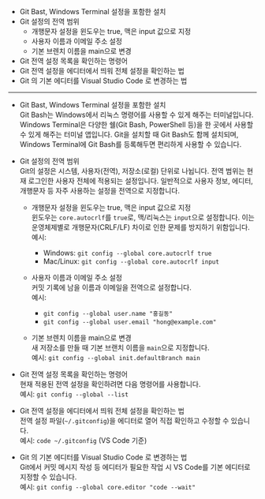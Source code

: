 - Git Bast, Windows Terminal 설정을 포함한 설치
- Git 설정의 전역 범위
   - 개행문자 설정을 윈도우는 true, 맥은 input 값으로 지정
   - 사용자 이름과 이메일 주소 설정
   - 기본 브렌치 이름을 main으로 변경
- Git 전역 설정 목록을 확인하는 명령어
- Git 전역 설정을 에디터에서 띄워 전체 설정을 확인하는 법
- Git 의 기본 에디터를 Visual Studio Code 로 변경하는 법

---

- Git Bast, Windows Terminal 설정을 포함한 설치  
  Git Bash는 Windows에서 리눅스 명령어를 사용할 수 있게 해주는 터미널입니다. Windows Terminal은 다양한 쉘(Git Bash, PowerShell 등)을 한 곳에서 사용할 수 있게 해주는 터미널 앱입니다. Git을 설치할 때 Git Bash도 함께 설치되며, Windows Terminal에 Git Bash를 등록해두면 편리하게 사용할 수 있습니다.

- Git 설정의 전역 범위  
  Git의 설정은 시스템, 사용자(전역), 저장소(로컬) 단위로 나뉩니다. 전역 범위는 현재 로그인한 사용자 전체에 적용되는 설정입니다. 일반적으로 사용자 정보, 에디터, 개행문자 등 자주 사용하는 설정을 전역으로 지정합니다.

   - 개행문자 설정을 윈도우는 true, 맥은 input 값으로 지정  
     윈도우는 `core.autocrlf`를 `true`로, 맥/리눅스는 `input`으로 설정합니다. 이는 운영체제별로 개행문자(CRLF/LF) 차이로 인한 문제를 방지하기 위함입니다.  
     예시:  
       - Windows: `git config --global core.autocrlf true`  
       - Mac/Linux: `git config --global core.autocrlf input`

   - 사용자 이름과 이메일 주소 설정  
     커밋 기록에 남을 이름과 이메일을 전역으로 설정합니다.  
     예시:  
       - `git config --global user.name "홍길동"`  
       - `git config --global user.email "hong@example.com"`

   - 기본 브렌치 이름을 main으로 변경  
     새 저장소를 만들 때 기본 브랜치 이름을 `main`으로 지정합니다.  
     예시: `git config --global init.defaultBranch main`

- Git 전역 설정 목록을 확인하는 명령어  
  현재 적용된 전역 설정을 확인하려면 다음 명령어를 사용합니다.  
  예시: `git config --global --list`

- Git 전역 설정을 에디터에서 띄워 전체 설정을 확인하는 법  
  전역 설정 파일(`~/.gitconfig`)을 에디터로 열어 직접 확인하고 수정할 수 있습니다.  
  예시: `code ~/.gitconfig` (VS Code 기준)

- Git 의 기본 에디터를 Visual Studio Code 로 변경하는 법  
  Git에서 커밋 메시지 작성 등 에디터가 필요한 작업 시 VS Code를 기본 에디터로 지정할 수 있습니다.  
  예시: `git config --global core.editor "code --wait"`